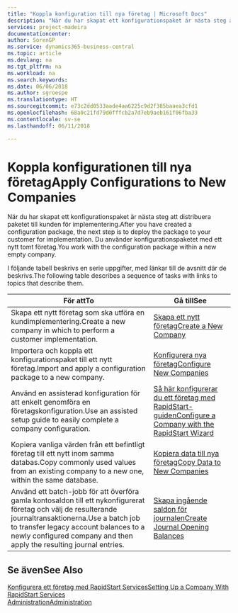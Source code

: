 ```yaml
---
title: "Koppla konfiguration till nya företag | Microsoft Docs"
description: "När du har skapat ett konfigurationspaket är nästa steg att distribuera paketet till kunden för implementering. Du använder konfigurationen med ett nytt tomt företag."
services: project-madeira
documentationcenter: 
author: SorenGP
ms.service: dynamics365-business-central
ms.topic: article
ms.devlang: na
ms.tgt_pltfrm: na
ms.workload: na
ms.search.keywords: 
ms.date: 06/06/2018
ms.author: sgroespe
ms.translationtype: HT
ms.sourcegitcommit: e73c2dd0533aade4aa6225c9d2f385baaea3cfd1
ms.openlocfilehash: 68a0c21fd79d0fffcb2a7d7eb9aeb161f06fba33
ms.contentlocale: sv-se
ms.lasthandoff: 06/11/2018

---
```

# <a name="apply-configurations-to-new-companies"></a><span data-ttu-id="86199-104">Koppla konfigurationen till nya företag</span><span class="sxs-lookup"><span data-stu-id="86199-104">Apply Configurations to New Companies</span></span>
<span data-ttu-id="86199-105">När du har skapat ett konfigurationspaket är nästa steg att distribuera paketet till kunden för implementering.</span><span class="sxs-lookup"><span data-stu-id="86199-105">After you have created a configuration package, the next step is to deploy the package to your customer for implementation.</span></span> <span data-ttu-id="86199-106">Du använder konfigurationspaketet med ett nytt tomt företag.</span><span class="sxs-lookup"><span data-stu-id="86199-106">You work with the configuration package within a new empty company.</span></span>  

 <span data-ttu-id="86199-107">I följande tabell beskrivs en serie uppgifter, med länkar till de avsnitt där de beskrivs.</span><span class="sxs-lookup"><span data-stu-id="86199-107">The following table describes a sequence of tasks with links to topics that describe them.</span></span>

|<span data-ttu-id="86199-108">**För att**</span><span class="sxs-lookup"><span data-stu-id="86199-108">**To**</span></span>|<span data-ttu-id="86199-109">**Gå till**</span><span class="sxs-lookup"><span data-stu-id="86199-109">**See**</span></span>|  
|------------|-------------|  
|<span data-ttu-id="86199-110">Skapa ett nytt företag som ska utföra en kundimplementering.</span><span class="sxs-lookup"><span data-stu-id="86199-110">Create a new company in which to perform a customer implementation.</span></span>|[<span data-ttu-id="86199-111">Skapa ett nytt företag</span><span class="sxs-lookup"><span data-stu-id="86199-111">Create a New Company</span></span>](admin-how-to-create-a-new-company.md)|  
|<span data-ttu-id="86199-112">Importera och koppla ett konfigurationspaket till ett nytt företag.</span><span class="sxs-lookup"><span data-stu-id="86199-112">Import and apply a configuration package to a new company.</span></span>|[<span data-ttu-id="86199-113">Konfigurera nya företag</span><span class="sxs-lookup"><span data-stu-id="86199-113">Configure New Companies</span></span>](admin-how-to-configure-new-companies.md)|  
|<span data-ttu-id="86199-114">Använd en assisterad konfiguration för att enkelt genomföra en företagskonfiguration.</span><span class="sxs-lookup"><span data-stu-id="86199-114">Use an assisted setup guide to easily complete a company configuration.</span></span>|[<span data-ttu-id="86199-115">Så här konfigurerar du ett företag med RapidStart-guiden</span><span class="sxs-lookup"><span data-stu-id="86199-115">Configure a Company with the RapidStart Wizard</span></span>](admin-how-to-configure-a-company-with-the-rapidstart-wizard.md)|
|<span data-ttu-id="86199-116">Kopiera vanliga värden från ett befintligt företag till ett nytt inom samma databas.</span><span class="sxs-lookup"><span data-stu-id="86199-116">Copy commonly used values from an existing company to a new one, within the same database.</span></span>|[<span data-ttu-id="86199-117">Kopiera data till nya företag</span><span class="sxs-lookup"><span data-stu-id="86199-117">Copy Data to New Companies</span></span>](admin-how-to-copy-data-to-new-companies.md)|  
|<span data-ttu-id="86199-118">Använd ett batch-jobb för att överföra gamla kontosaldon till ett nykonfigurerat företag och välj de resulterande journaltransaktionerna.</span><span class="sxs-lookup"><span data-stu-id="86199-118">Use a batch job to transfer legacy account balances to a newly configured company and then apply the resulting journal entries.</span></span>|[<span data-ttu-id="86199-119">Skapa ingående saldon för journalen</span><span class="sxs-lookup"><span data-stu-id="86199-119">Create Journal Opening Balances</span></span>](admin-how-to-create-journal-opening-balances.md)|  

## <a name="see-also"></a><span data-ttu-id="86199-120">Se även</span><span class="sxs-lookup"><span data-stu-id="86199-120">See Also</span></span>  
[<span data-ttu-id="86199-121">Konfigurera ett företag med RapidStart Services</span><span class="sxs-lookup"><span data-stu-id="86199-121">Setting Up a Company With RapidStart Services</span></span>](admin-set-up-a-company-with-rapidstart.md)  
[<span data-ttu-id="86199-122">Administration</span><span class="sxs-lookup"><span data-stu-id="86199-122">Administration</span></span>](admin-setup-and-administration.md)

